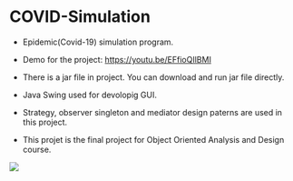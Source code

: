 # COVID-Simulation

- Epidemic(Covid-19) simulation program.
- Demo for the project:  https://youtu.be/EFfioQIlBMI
- There is a jar file in project. You can download and run jar file directly.

- Java Swing used for devolopig GUI.
- Strategy, observer singleton and mediator design paterns are used in this project.
- This projet is the final project for Object Oriented Analysis and Design course.

<p>
    <img src="COVID-Simulation/Resources/introduceGui.png" />
</p>




